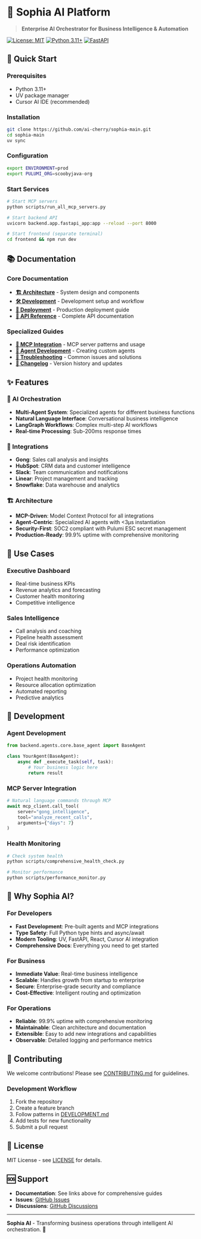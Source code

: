# 🤖 Sophia AI Platform

> **Enterprise AI Orchestrator for Business Intelligence & Automation**

[![License: MIT](https://img.shields.io/badge/License-MIT-yellow.svg)](https://opensource.org/licenses/MIT)
[![Python 3.11+](https://img.shields.io/badge/python-3.11+-blue.svg)](https://www.python.org/downloads/)
[![FastAPI](https://img.shields.io/badge/FastAPI-0.104+-green.svg)](https://fastapi.tiangolo.com/)

## 🚀 Quick Start

### Prerequisites
- Python 3.11+
- UV package manager
- Cursor AI IDE (recommended)

### Installation
```bash
git clone https://github.com/ai-cherry/sophia-main.git
cd sophia-main
uv sync
```

### Configuration
```bash
export ENVIRONMENT=prod
export PULUMI_ORG=scoobyjava-org
```

### Start Services
```bash
# Start MCP servers
python scripts/run_all_mcp_servers.py

# Start backend API
uvicorn backend.app.fastapi_app:app --reload --port 8000

# Start frontend (separate terminal)
cd frontend && npm run dev
```

## 📚 Documentation

### Core Documentation
- **[🏗️ Architecture](ARCHITECTURE.md)** - System design and components
- **[🛠️ Development](DEVELOPMENT.md)** - Development setup and workflow  
- **[🚀 Deployment](DEPLOYMENT.md)** - Production deployment guide
- **[📡 API Reference](API_REFERENCE.md)** - Complete API documentation

### Specialized Guides
- **[🔌 MCP Integration](MCP_INTEGRATION.md)** - MCP server patterns and usage
- **[🤖 Agent Development](AGENT_DEVELOPMENT.md)** - Creating custom agents
- **[🔧 Troubleshooting](TROUBLESHOOTING.md)** - Common issues and solutions
- **[📝 Changelog](CHANGELOG.md)** - Version history and updates

## ✨ Features

### 🧠 AI Orchestration
- **Multi-Agent System**: Specialized agents for different business functions
- **Natural Language Interface**: Conversational business intelligence
- **LangGraph Workflows**: Complex multi-step AI workflows
- **Real-time Processing**: Sub-200ms response times

### 🔌 Integrations
- **Gong**: Sales call analysis and insights
- **HubSpot**: CRM data and customer intelligence  
- **Slack**: Team communication and notifications
- **Linear**: Project management and tracking
- **Snowflake**: Data warehouse and analytics

### 🏗️ Architecture
- **MCP-Driven**: Model Context Protocol for all integrations
- **Agent-Centric**: Specialized AI agents with <3μs instantiation
- **Security-First**: SOC2 compliant with Pulumi ESC secret management
- **Production-Ready**: 99.9% uptime with comprehensive monitoring

## 🎯 Use Cases

### Executive Dashboard
- Real-time business KPIs
- Revenue analytics and forecasting
- Customer health monitoring
- Competitive intelligence

### Sales Intelligence  
- Call analysis and coaching
- Pipeline health assessment
- Deal risk identification
- Performance optimization

### Operations Automation
- Project health monitoring
- Resource allocation optimization
- Automated reporting
- Predictive analytics

## 🔧 Development

### Agent Development
```python
from backend.agents.core.base_agent import BaseAgent

class YourAgent(BaseAgent):
    async def _execute_task(self, task):
        # Your business logic here
        return result
```

### MCP Server Integration
```python
# Natural language commands through MCP
await mcp_client.call_tool(
    server="gong_intelligence",
    tool="analyze_recent_calls",
    arguments={"days": 7}
)
```

### Health Monitoring
```bash
# Check system health
python scripts/comprehensive_health_check.py

# Monitor performance
python scripts/performance_monitor.py
```

## 🌟 Why Sophia AI?

### For Developers
- **Fast Development**: Pre-built agents and MCP integrations
- **Type Safety**: Full Python type hints and async/await
- **Modern Tooling**: UV, FastAPI, React, Cursor AI integration
- **Comprehensive Docs**: Everything you need to get started

### For Business
- **Immediate Value**: Real-time business intelligence
- **Scalable**: Handles growth from startup to enterprise
- **Secure**: Enterprise-grade security and compliance
- **Cost-Effective**: Intelligent routing and optimization

### For Operations
- **Reliable**: 99.9% uptime with comprehensive monitoring
- **Maintainable**: Clean architecture and documentation
- **Extensible**: Easy to add new integrations and capabilities
- **Observable**: Detailed logging and performance metrics

## 🤝 Contributing

We welcome contributions! Please see [CONTRIBUTING.md](CONTRIBUTING.md) for guidelines.

### Development Workflow
1. Fork the repository
2. Create a feature branch
3. Follow patterns in [DEVELOPMENT.md](DEVELOPMENT.md)
4. Add tests for new functionality
5. Submit a pull request

## 📄 License

MIT License - see [LICENSE](LICENSE) for details.

## 🆘 Support

- **Documentation**: See links above for comprehensive guides
- **Issues**: [GitHub Issues](https://github.com/ai-cherry/sophia-main/issues)
- **Discussions**: [GitHub Discussions](https://github.com/ai-cherry/sophia-main/discussions)

---

**Sophia AI** - Transforming business operations through intelligent AI orchestration. 🚀
